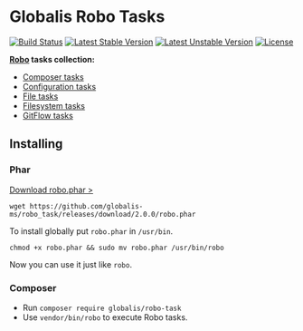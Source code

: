 # Globalis Robo Tasks

[![Build Status](https://travis-ci.com/globalis-ms/robo_task.svg?branch=master)](https://travis-ci.com/github/globalis-ms/robo_task)
[![Latest Stable Version](https://poser.pugx.org/globalis/robo-task/v/stable)](https://packagist.org/packages/globalis/robo-task)
[![Latest Unstable Version](https://poser.pugx.org/consolidation/robo/v/unstable.png)](https://packagist.org/packages/globalis/robo-task)
[![License](https://poser.pugx.org/globalis/robo-task/license)](https://packagist.org/packages/globalis/robo-task)

**[Robo](http://robo.li) tasks collection:**

* [Composer tasks](docs/Composer.md)
* [Configuration tasks](docs/Configuration.md)
* [File tasks](docs/File.md)
* [Filesystem tasks](docs/Filesystem.md)
* [GitFlow tasks](docs/GitFlow.md)

## Installing

### Phar

[Download robo.phar >](https://github.com/globalis-ms/robo_task/releases/download/2.0.0/robo.phar)

```
wget https://github.com/globalis-ms/robo_task/releases/download/2.0.0/robo.phar
```

To install globally put `robo.phar` in `/usr/bin`.

```
chmod +x robo.phar && sudo mv robo.phar /usr/bin/robo
```

Now you can use it just like `robo`.

### Composer

* Run `composer require globalis/robo-task`
* Use `vendor/bin/robo` to execute Robo tasks.
